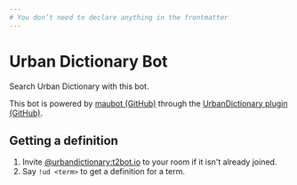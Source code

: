 ```yaml
---
# You don’t need to declare anything in the frontmatter
---
```


# Urban Dictionary Bot

Search Urban Dictionary with this bot.

This bot is powered by [maubot (GitHub)](https://github.com/maubot/maubot) through the [UrbanDictionary plugin (GitHub)](https://github.com/dvdgsng/UrbanMaubot).


## Getting a definition

1. Invite [@urbandictionary:t2bot.io](https://matrix.to/#/@urbandictionary:t2bot.io) to your room if it isn't already joined.
2. Say `!ud <term>` to get a definition for a term.
